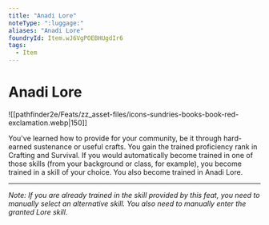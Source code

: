 ```yaml
---
title: "Anadi Lore"
noteType: ":luggage:"
aliases: "Anadi Lore"
foundryId: Item.wJ6VgPOEBHUgdIr6
tags:
  - Item
---
```


# Anadi Lore
![[pathfinder2e/Feats/zz_asset-files/icons-sundries-books-book-red-exclamation.webp|150]]

You've learned how to provide for your community, be it through hard-earned sustenance or useful crafts. You gain the trained proficiency rank in Crafting and Survival. If you would automatically become trained in one of those skills (from your background or class, for example), you become trained in a skill of your choice. You also become trained in Anadi Lore.

* * *

_Note: If you are already trained in the skill provided by this feat, you need to manually select an alternative skill. You also need to manually enter the granted Lore skill._
